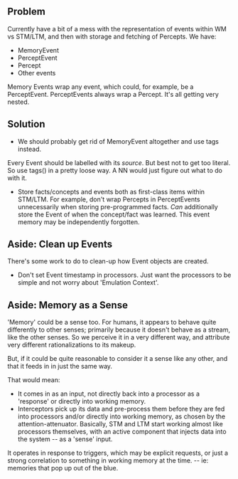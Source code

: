 ## Problem
Currently have a bit of a mess with the representation of events within WM vs STM/LTM, and then with storage and fetching of Percepts.
We have:
* MemoryEvent
* PerceptEvent
* Percept
* Other events

Memory Events wrap any event, which could, for example, be a PerceptEvent.
PerceptEvents always wrap a Percept. It's all getting very nested.

## Solution
* We should probably get rid of MemoryEvent altogether and use tags instead.

Every Event should be labelled with its _source_. But best not to get too literal. So use tags() in a pretty loose way. A NN would just figure out what to do with it.

* Store facts/concepts and events both as first-class items within STM/LTM. For example, don't wrap Percepts in PerceptEvents unnecessarily when storing pre-programmed facts. _Can_ additionally store the Event of when the concept/fact was learned. This event memory may be independently forgotten.

## Aside: Clean up Events
There's some work to do to clean-up how Event objects are created.
* Don't set Event timestamp in processors. Just want the processors to be simple and not worry about 'Emulation Context'.


## Aside: Memory as a Sense
'Memory' could be a sense too. For humans, it appears to behave quite differently to other senses; primarily because it doesn't behave as a stream, like the other senses. So we perceive it in a very different way, and attribute very different rationalizations to its makeup.

But, if it could be quite reasonable to consider it a sense like any other, and that it feeds in in just the same way.

That would mean:
* It comes in as an input, not directly back into a processor as a 'response' or directly into working memory.
* Interceptors pick up its data and pre-process them before they are fed into processors and/or directly into working memory, as chosen by the attention-attenuator. Basically, STM and LTM start working almost like processors themselves, with an active component that injects data into the system -- as a 'sense' input.

It operates in response to triggers, which may be explicit requests, or just a strong correlation to something in working memory at the time. -- ie: memories that pop up out of the blue.
